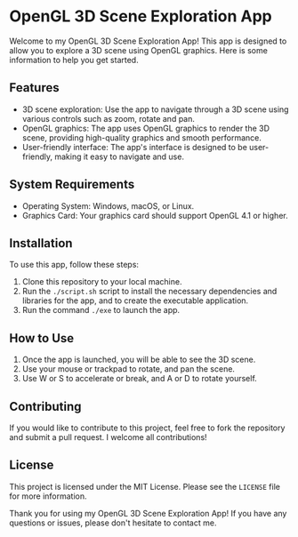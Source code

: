 <h1>OpenGL 3D Scene Exploration App</h1>
<p>Welcome
    to my OpenGL 3D Scene Exploration App! This app is designed
    to allow you to explore a 3D scene using OpenGL graphics.
    Here is some information to help you get started.</p>
<h2>Features</h2>
<ul>
    <li>3D
        scene exploration: Use the app to navigate through a 3D
        scene using various controls such as zoom, rotate and
        pan.</li>
    <li>OpenGL graphics: The app uses OpenGL
        graphics to render the 3D scene, providing high-quality
        graphics and smooth performance.</li>
    <li>User-friendly
        interface: The app's interface is designed to be
        user-friendly, making it easy to navigate and use.</li>
</ul>
<h2>System
    Requirements</h2>
<ul>
    <li>Operating System: Windows, macOS,
        or Linux.</li>
    <li>Graphics Card: Your graphics card
        should support OpenGL 4.1 or higher.</li>
</ul>
<h2>Installation</h2>
<p>To
    use this app, follow these steps:</p>
<ol>
    <li>Clone this
        repository to your local machine.</li>
    <li>Run the <code>./script.sh</code>
        script to install the necessary dependencies and
        libraries for the app, and to create the executable
        application.</li>
    <li>Run the command <code>./exe</code>
        to launch the app.</li>
</ol>
<h2>How to Use</h2>
<ol>
    <li>Once
        the app is launched, you will be able to see the 3D
        scene.</li>
    <li>Use your mouse or trackpad to 
        rotate, and pan the scene.</li>
        <li>Use W or S  to 
        accelerate or break, and A or D to rotate yourself.</li>
  
</ol>
<h2>Contributing</h2>
<p>If you would
    like to contribute to this project, feel free to fork the
    repository and submit a pull request. I welcome all
    contributions!</p>
<h2>License</h2>
<p>This project is
    licensed under the MIT License. Please see the <code>LICENSE</code>
    file for more information.</p>
<p>Thank you for using my
    OpenGL 3D Scene Exploration App! If you have any questions
    or issues, please don't hesitate to contact me.</p>

